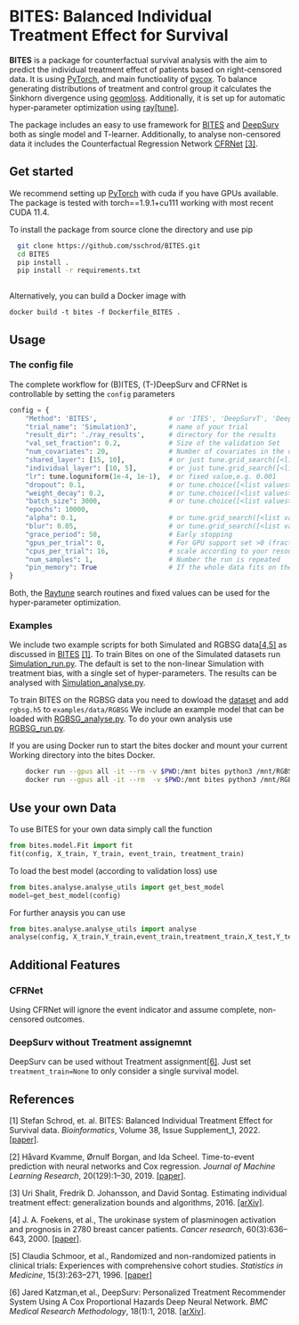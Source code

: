 
# BITES: Balanced Individual Treatment Effect for Survival

**BITES** is a package for counterfactual survival analysis with the aim to predict the individual treatment effect of patients based on right-censored data.
It is using [PyTorch](https://pytorch.org), and main functioality of [pycox](https://github.com/havakv/pycox).
To balance generating distributions of treatment and control group it calculates the Sinkhorn divergence using [geomloss](https://www.kernel-operations.io/geomloss/).
Additionally, it is set up for automatic hyper-parameter optimization using [ray[tune]](https://docs.ray.io/en/latest/tune/index.html).

The package includes an easy to use framework for [BITES](https://arxiv.org/abs/2201.03448) and [DeepSurv](https://bmcmedresmethodol.biomedcentral.com/articles/10.1186/s12874-018-0482-1) both as single model and T-learner.
Additionally, to analyse non-censored data it includes the Counterfactual Regression Network [CFRNet](https://arxiv.org/pdf/1606.03976.pdf) [[3]](#3).

## Get started
We recommend setting up [PyTorch](https://pytorch.org) with cuda if you have GPUs available.
The package is tested with torch==1.9.1+cu111 working with most recent CUDA 11.4. 


To install the package from source clone the directory and use pip
```sh
  git clone https://github.com/sschrod/BITES.git
  cd BITES
  pip install .
  pip install -r requirements.txt
  
```

Alternatively, you can build a Docker image with
```shell
docker build -t bites -f Dockerfile_BITES .
```





## Usage

### The config file
The complete workflow for (B)ITES, (T-)DeepSurv and CFRNet is controllable by setting the ``config`` parameters
````python
config = {
    "Method": 'BITES',                  # or 'ITES', 'DeepSurvT', 'DeepSurv', 'CFRNet'
    "trial_name": 'Simulation3',        # name of your trial
    "result_dir": './ray_results',      # directory for the results
    "val_set_fraction": 0.2,            # Size of the validation Set
    "num_covariates": 20,               # Number of covariates in the data
    "shared_layer": [15, 10],           # or just tune.grid_search([<list of lists>])
    "individual_layer": [10, 5],        # or just tune.grid_search([<list of lists>])
    "lr": tune.loguniform(1e-4, 1e-1),  # or fixed value,e.g. 0.001
    "dropout": 0.1,                     # or tune.choice([<list values>])
    "weight_decay": 0.2,                # or tune.choice([<list values>])
    "batch_size": 3000,                 # or tune.choice([<list values>])
    "epochs": 10000,
    "alpha": 0.1,                       # or tune.grid_search([<list values>])
    "blur": 0.05,                       # or tune.grid_search([<list values>]),
    "grace_period": 50,                 # Early stopping
    "gpus_per_trial": 0,                # For GPU support set >0 (fractions of GPUs are supported)
    "cpus_per_trial": 16,               # scale according to your resources
    "num_samples": 1,                   # Number the run is repeated
    "pin_memory": True                  # If the whole data fits on the GPU memory, pin the memory to speed up computation
}
````
Both, the [Raytune](https://docs.ray.io/en/latest/tune/index.html) search routines and fixed values can be used for the hyper-parameter optimization.


### Examples
We include two example scripts for both Simulated and RGBSG data[[4,5]](#4) as discussed in [BITES](https://arxiv.org/abs/2201.03448) [[1]](#1).
To train Bites on one of the Simulated datasets run [Simulation_run.py](https://github.com/sschrod/BITES/blob/main/examples/Simulation_run.py).
The default is set to the non-linear Simulation with treatment bias, with a single set of hyper-parameters. 
The results can be analysed with [Simulation_analyse.py](https://github.com/sschrod/BITES/blob/main/examples/Simulation_analyse.py).

To train BITES on the RGBSG data you need to dowload the [dataset](https://github.com/arturomoncadatorres/deepsurvk/tree/master/deepsurvk/datasets/data) and add `rgbsg.h5` to ``examples/data/RGBSG``
We include an example model that can be loaded with [RGBSG_analyse.py](/BITES/examples/RGBSG_analyse.py). To do your own analysis use [RGBSG_run.py](https://github.com/sschrod/BITES/blob/main/examples/RGBSG_run.py).


If you are using Docker run to start the bites docker and mount your current Working directory into the bites Docker.
````sh
    docker run --gpus all -it --rm -v $PWD:/mnt bites python3 /mnt/RGBSG_run.py
    docker run --gpus all -it --rm  -v $PWD:/mnt bites python3 /mnt/RGBSG_analyse.py
````


## Use your own Data
To use BITES for your own data simply call the function
````python
from bites.model.Fit import fit
fit(config, X_train, Y_train, event_train, treatment_train)
````
To load the best model (according to validation loss) use
````python
from bites.analyse.analyse_utils import get_best_model
model=get_best_model(config)
````
For further anaysis you can use
````python
from bites.analyse.analyse_utils import analyse
analyse(config, X_train,Y_train,event_train,treatment_train,X_test,Y_test,event_test,treatment_test)
````

## Additional Features
### CFRNet
Using CFRNet will ignore the event indicator and assume complete, non-censored outcomes.

### DeepSurv without Treatment assignemnt
DeepSurv can be used without Treatment assignment[[6]](#6). Just set ```treatment_train=None``` to only consider a single survival model.


## References

[1] Stefan Schrod, et. al. BITES: Balanced Individual Treatment Effect for Survival data. *Bioinformatics*, Volume 38, Issue Supplement_1, 2022. [[paper]](https://academic.oup.com/bioinformatics/article/38/Supplement_1/i60/6617509).

[2] Håvard Kvamme, Ørnulf Borgan, and Ida Scheel. Time-to-event prediction with neural networks and Cox regression. *Journal of Machine Learning Research*, 20(129):1–30, 2019. [[paper]](http://jmlr.org/papers/v20/18-424.html).

[3] Uri Shalit, Fredrik D. Johansson, and David Sontag. Estimating individual treatment effect: generalization bounds and algorithms, 2016. [[arXiv]](http://arxiv.org/pdf/1606.03976v5).

[4] J. A. Foekens, et al., The urokinase system of plasminogen activation and prognosis in 2780 breast cancer patients. *Cancer research*, 60(3):636–643, 2000. [[paper]](https://pubmed.ncbi.nlm.nih.gov/10676647/).


[5] Claudia Schmoor, et al., Randomized and non-randomized patients in clinical trials: Experiences with comprehensive cohort studies. *Statistics in Medicine*, 15(3):263–271, 1996. [[paper]](https://onlinelibrary.wiley.com/doi/10.1002/(SICI)1097-0258(19960215)15:3%3C263::AID-SIM165%3E3.0.CO;2-K)

[6] Jared Katzman,et al., DeepSurv: Personalized Treatment Recommender System Using A Cox Proportional Hazards Deep Neural Network. *BMC Medical Research Methodology*, 18(1):1, 2018. [[arXiv]](http://arxiv.org/pdf/1606.00931v3).
